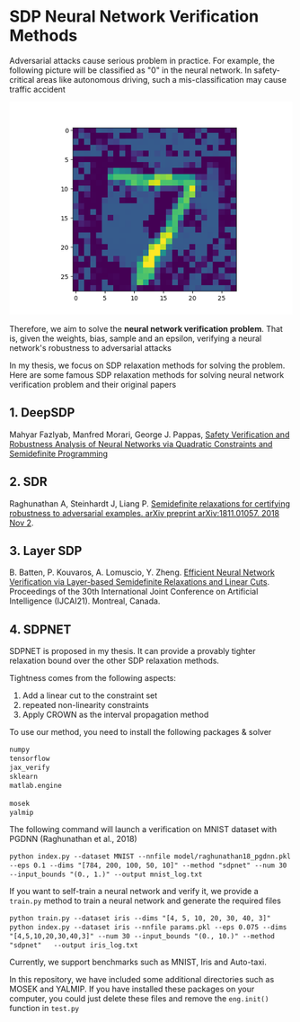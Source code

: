 # SDP Neural Network Verification Methods
Adversarial attacks cause serious problem in practice. For example, the following picture will be classified as "0" in the neural network. In safety-critical areas like autonomous driving, such a mis-classification may cause traffic accident

![Adversarial Example](adversarial_7_0.png)

Therefore, we aim to solve the **neural network verification problem**. That is, given the weights, bias, sample and an epsilon, verifying a neural network's robustness to adversarial attacks

In my thesis, we focus on SDP relaxation methods for solving the problem. Here are some famous SDP relaxation methods for solving neural network verification problem and their original papers
## 1. DeepSDP
Mahyar Fazlyab, Manfred Morari, George J. Pappas, [Safety Verification and Robustness Analysis of Neural Networks via Quadratic Constraints and Semidefinite Programming](https://arxiv.org/abs/1903.01287)
## 2. SDR
Raghunathan A, Steinhardt J, Liang P. [Semidefinite relaxations for certifying robustness to adversarial examples. arXiv preprint arXiv:1811.01057. 2018 Nov 2](https://arxiv.org/abs/1811.01057).
## 3. Layer SDP
B. Batten, P. Kouvaros, A. Lomuscio, Y. Zheng. [Efficient Neural Network Verification via Layer-based Semidefinite Relaxations and Linear Cuts](https://www.ijcai.org/proceedings/2021/0301.pdf). Proceedings of the 30th International Joint Conference on Artificial Intelligence (IJCAI21). Montreal, Canada.
## 4. SDPNET
SDPNET is proposed in my thesis. It can provide a provably tighter relaxation bound over the other SDP relaxation methods.

Tightness comes from the following aspects:
1. Add a linear cut to the constraint set
2. repeated non-linearity constraints
3. Apply CROWN as the interval propagation method

To use our method, you need to install the following packages & solver
```text
numpy
tensorflow
jax_verify
sklearn
matlab.engine

mosek
yalmip
```
The following command will launch a verification on MNIST dataset with PGDNN (Raghunathan et al., 2018)
```shell
python index.py --dataset MNIST --nnfile model/raghunathan18_pgdnn.pkl --eps 0.1 --dims "[784, 200, 100, 50, 10]" --method "sdpnet" --num 30 --input_bounds "(0., 1.)" --output mnist_log.txt
```

If you want to self-train a neural network and verify it, we provide a `train.py` method to train a neural network and generate the required files
```shell
python train.py --dataset iris --dims "[4, 5, 10, 20, 30, 40, 3]"
python index.py --dataset iris --nnfile params.pkl --eps 0.075 --dims "[4,5,10,20,30,40,3]" --num 30 --input_bounds "(0., 10.)" --method "sdpnet"   --output iris_log.txt
```

Currently, we support benchmarks such as MNIST, Iris and Auto-taxi.

In this repository, we have included some additional directories such as MOSEK and YALMIP. If you have installed these packages on your computer, you could just delete these files and remove the `eng.init()` function  in `test.py`


